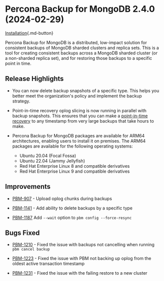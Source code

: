 # Percona Backup for MongoDB 2.4.0 (2024-02-29)

[Installation](../installation.md){.md-button}


Percona Backup for MongoDB is a distributed, low-impact solution for consistent backups of MongoDB sharded clusters and replica sets. This is a tool for creating consistent backups across a MongoDB sharded cluster (or a non-sharded replica set), and for restoring those backups to a specific point in time.

## Release Highlights

* You can now delete backup snapshots of a specific type. This helps you better meet the organization's policy and implement the backup strategy.
* Point-in-time recovery oplog slicing is now running in parallel with backup snapshots. This ensures that you can make a [point-in-time recovery](../pitr-tutorial.md) to any timestamp from very large backups that take hours to make.
* Percona Backup for MongoDB packages are available for ARM64 architectures, enabling users to install it on premises. The ARM64 packages are available for the following operating systems:

    * Ubuntu 20.04 (Focal Fossa)   
    * Ubuntu 22.04 (Jammy Jellyfish)
    * Red Hat Enterprise Linux 8 and compatible derivatives
    * Red Hat Enterprise Linux 9 and compatible derivatives



## Improvements

* [PBM-907](https://perconadev.atlassian.net/browse/PBM-907) - Upload oplog chunks during backups

* [PBM-1141](https://perconadev.atlassian.net/browse/PBM-1141) - Add ability to delete backups by a specific type 

* [PBM-1187](https://perconadev.atlassian.net/browse/PBM-1187) Add `--wait` option to `pbm config --force-resync`

## Bugs Fixed

* [PBM-1210](https://perconadev.atlassian.net/browse/PBM-1210) - Fixed the issue with backups not cancelling when running `pbm cancel backup` 

* [PBM-1223](https://perconadev.atlassian.net/browse/PBM-1223) - Fixed the issue with PBM not backing up oplog from the oldest active transaction timestamp 

* [PBM-1231](https://perconadev.atlassian.net/browse/PBM-1231) - Fixed the issue with the failing restore to a new cluster


